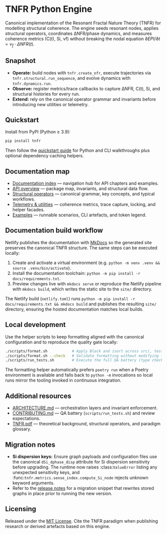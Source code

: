 # TNFR Python Engine

Canonical implementation of the Resonant Fractal Nature Theory (TNFR) for modelling structural
coherence. The engine seeds resonant nodes, applies structural operators, coordinates
ΔNFR/phase dynamics, and measures coherence metrics (C(t), Si, νf) without breaking the nodal
equation $\partial EPI/\partial t = \nu_f \cdot \Delta NFR(t)$.

## Snapshot

- **Operate:** build nodes with `tnfr.create_nfr`, execute trajectories via
  `tnfr.structural.run_sequence`, and evolve dynamics with `tnfr.dynamics.run`.
- **Observe:** register metrics/trace callbacks to capture ΔNFR, C(t), Si, and structural
  histories
  for every run.
- **Extend:** rely on the canonical operator grammar and invariants before introducing new
  utilities or telemetry.

## Quickstart

Install from PyPI (Python ≥ 3.9):

```bash
pip install tnfr
```

Then follow the [quickstart guide](docs/getting-started/quickstart.md) for Python and CLI
walkthroughs plus optional dependency caching helpers.

## Documentation map

- [Documentation index](docs/index.md) — navigation hub for API chapters and examples.
- [API overview](docs/api/overview.md) — package map, invariants, and structural data flow.
- [Structural operators](docs/api/operators.md) — canonical grammar, key concepts, and typical
  workflows.
- [Telemetry & utilities](docs/api/telemetry.md) — coherence metrics, trace capture, locking,
  and helper facades.
- [Examples](docs/examples/README.md) — runnable scenarios, CLI artefacts, and token legend.

## Documentation build workflow

Netlify publishes the documentation with [MkDocs](https://www.mkdocs.org/) so the generated
site preserves the canonical TNFR structure. The same steps can be executed locally:

1. Create and activate a virtual environment (e.g. `python -m venv .venv && source .venv/bin/activate`).
2. Install the documentation toolchain: `python -m pip install -r docs/requirements.txt`.
3. Preview changes live with `mkdocs serve` or reproduce the Netlify pipeline with
   `mkdocs build`, which writes the static site to the `site/` directory.

The Netlify build (`netlify.toml`) runs `python -m pip install -r docs/requirements.txt && mkdocs build`
and publishes the resulting `site/` directory, ensuring the hosted documentation matches local builds.

## Local development

Use the helper scripts to keep formatting aligned with the canonical configuration and to reproduce
the quality gate locally:

```bash
./scripts/format.sh           # Apply Black and isort across src/, tests/, scripts/, and benchmarks/
./scripts/format.sh --check   # Validate formatting without modifying files
./scripts/run_tests.sh        # Execute the full QA battery (type checks, tests, coverage, linting)
```

The formatting helper automatically prefers `poetry run` when a Poetry environment is available and
falls back to `python -m` invocations so local runs mirror the tooling invoked in continuous
integration.

## Additional resources

- [ARCHITECTURE.md](ARCHITECTURE.md) — orchestration layers and invariant enforcement.
- [CONTRIBUTING.md](CONTRIBUTING.md) — QA battery (`scripts/run_tests.sh`) and review
  expectations.
- [TNFR.pdf](TNFR.pdf) — theoretical background, structural operators, and paradigm glossary.

## Migration notes

- **Si dispersion keys:** Ensure graph payloads and configuration files use the canonical
  ``dSi_dphase_disp`` attribute for Si dispersion sensitivity before upgrading. The runtime now
  raises :class:`ValueError` listing any unexpected sensitivity keys, and
  :func:`tnfr.metrics.sense_index.compute_Si_node` rejects unknown keyword arguments.
- Refer to the [release notes](docs/releases.md#1100-si-dispersion-legacy-keys-removed) for
  a migration snippet that rewrites stored graphs in place prior to running the new version.

## Licensing

Released under the [MIT License](LICENSE.md). Cite the TNFR paradigm when publishing research
or derived artefacts based on this engine.
